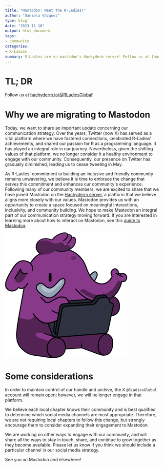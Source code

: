 ```yaml
---
title: "Mastodon: Meet the R-Ladies!"
author: "Daniela Vázquez"
type: blog
date: "2023-11-10"
output: html_document
tags: 
- community
categories: 
- R-Ladies
summary: R-Ladies are on mastodon's Hackyderm server! Follow us at [hachyderm.io/@RLadiesGlobal](https://hachyderm.io/@RLadiesGlobal)!
---
```


# TL; DR

Follow us at [hachyderm.io/@RLadiesGlobal](https://hachyderm.io/@RLadiesGlobal)!

# Why we are migrating to Mastodon

Today, we want to share an important update concerning our communication strategy. Over the years, Twitter (now X) has served as a vital platform where we have fostered connections, celebrated R-Ladies' achievements, and shared our passion for R as a programming language. It has played an integral role in our journey. Nevertheless, given the shifting values of that platform, we no longer consider it a healthy environment to engage with our community. Consequently, our presence on Twitter has gradually diminished, leading us to cease tweeting in May.

As R-Ladies' commitment to building an inclusive and friendly community remains unwavering, we believe it is time to embrace the change that serves this commitment and enhances our community's experience. Following many of our community members, we are excited to share that we have joined Mastodon on the [Hachyderm server](https://hachyderm.io/about), a platform that we believe aligns more closely with our values. Mastodon provides us with an opportunity to create a space focused on meaningful interactions, inclusivity, and community building. We hope to make Mastodon an integral part of our communication strategy moving forward. If you are interested in learning more about how to interact on Mastodon, see this [guide to Mastodon](https://github.com/joyeusenoelle/GuideToMastodon).

![Mastodon elephant in R-Ladies purple](elephant_ui_working.png)

# Some considerations

In order to maintain  control of our handle and archive, the X  `@RLadiesGlobal` account will remain open; however, we will no longer engage in that platform.

We believe each local chapter knows their community and is best qualified to determine which social media channels are most appropriate. Therefore, we are not requiring local chapters to follow this change, but strongly encourage them to consider expanding their engagement to Mastodon.

We are working on other ways to engage with our community, and will share all the ways to stay in touch, share, and continue to grow together as they become available. Please let us know if you think we should include a particular channel in our social media strategy.

See you on Mastodon and elsewhere!
